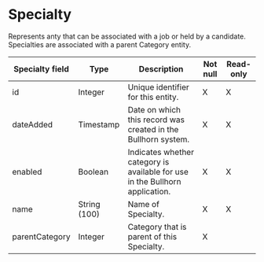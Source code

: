 # Specialty

Represents anty that can be associated with a job or held by a candidate. Specialties are associated with a parent Category entity.

| **Specialty field** | **Type** | **Description** | **Not null** | **Read-only** |
| --- | --- | --- | --- | --- |
| id | Integer | Unique identifier for this entity. | X | X |
| dateAdded | Timestamp | Date on which this record was created in the Bullhorn system. | X | X |
| enabled | Boolean | Indicates whether category is available for use in the Bullhorn application. | X | X |
| name | String (100) | Name of Specialty. | X | X |
| parentCategory | Integer | Category that is parent of this Specialty. | X | |